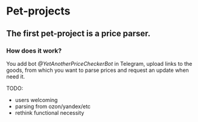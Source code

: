# Pet-projects

## The first pet-project is a **price parser**.

### How does it work?
You add bot *@YetAnotherPriceCheckerBot* in Telegram, upload links to the goods, from which you want to parse prices and request an update when need it.

TODO:
- users welcoming
- parsing from ozon/yandex/etc
- rethink functional necessity